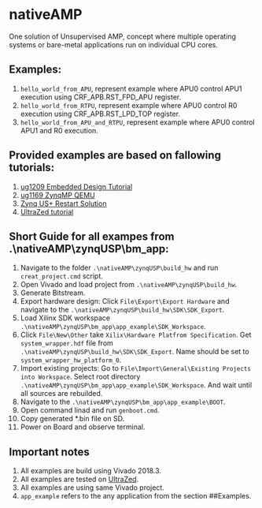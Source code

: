 
# nativeAMP
One solution of Unsupervised AMP, concept where multiple operating systems or bare-metal applications run on individual CPU cores.

## Examples:
1. `hello_world_from_APU`, represent example where APU0 control APU1 execution using CRF_APB.RST_FPD_APU register.
2. `hello_world_from_RTPU`, represent example where APU0 control R0 execution using CRF_APB.RST_LPD_TOP register.
3. `hello_world_from_APU_and_RTPU`, represent example where APU0 control APU1 and R0 execution.

## Provided examples are based on fallowing tutorials:
1. [ug1209 Embedded Design Tutorial](https://www.xilinx.com/support/documentation/sw_manuals/xilinx2018_3/ug1209-embedded-design-tutorial.pdf)
2. [ug1169 ZynqMP QEMU](https://www.xilinx.com/support/documentation/sw_manuals/xilinx2016_2/ug1169-zynqmp-qemu.pdf)
3. [Zynq US+ Restart Solution](https://xilinx-wiki.atlassian.net/wiki/spaces/A/pages/18841820/Zynq+UltraScale+Plus+Restart+solution)
4. [UltraZed tutorial](http://zedboard.org/content/ultrazed-eg-starter-kit-tutorial-%E2%80%93-vivado-20164)

## Short Guide for all exampes from .\nativeAMP\zynqUSP\bm_app:
1. Navigate to the folder `.\nativeAMP\zynqUSP\build_hw` and run `creat_project.cmd` script. 
2. Open Vivado and load project from `.\nativeAMP\zynqUSP\build_hw`.
3. Generate Bitstream.
4. Export hardware design: Click `File\Export\Export Hardware` and navigate to the `.\nativeAMP\zynqUSP\build_hw\SDK\SDK_Export`.
5. Load Xilinx SDK workspace `.\nativeAMP\zynqUSP\bm_app\app_example\SDK_Workspace`.
6. Click `File\New\Other` take `Xilix\Hardware Platfrom Specification`. Get `system_wrapper.hdf` file from `.\nativeAMP\zynqUSP\build_hw\SDK\SDK_Export`. 
Name should be set to `system_wrapper_hw_platform_0`.
7. Import existing projects: Go to `File\Import\General\Existing Projects into Workspace`. 
Select root directory `.\nativeAMP\zynqUSP\bm_app\app_example\SDK_Workspace`. 
And wait until all sources are rebuilded.
8. Navigate to the `.\nativeAMP\zynqUSP\bm_app\app_example\BOOT`.
9. Open command linad and run `genboot.cmd`.
10. Copy generated *.bin file on SD.
11. Power on Board and observe terminal.

## Important notes
1. All examples are build using Vivado 2018.3.
2. All examples are tested on [UltraZed](http://zedboard.org/product/ultrazed-EG).
3. All examples are using same Vivado project.
4. `app_example` refers to the any application from the section ##Examples.

